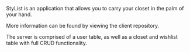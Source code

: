 StyList is an application that allows you to carry your closet in the palm of your hand.

More information can be found by viewing the client repository.

The server is comprised of a user table, as well as a closet and wishlist table with full CRUD functionality.